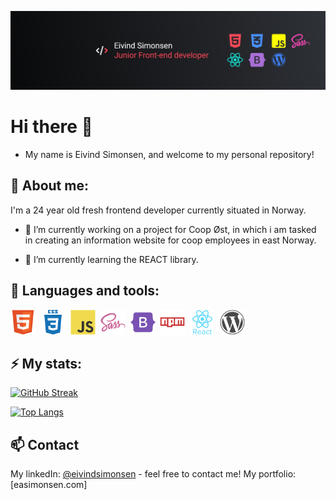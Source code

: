 ![Banner](./images/LinkedIn%20banner.jpg)

# Hi there 👋

- My name is Eivind Simonsen, and welcome to my personal repository!

## 🔭 About me:

I'm a 24 year old fresh frontend developer currently situated in Norway.

- 🔭 I’m currently working on a project for Coop Øst, in which i am tasked in creating an information website for coop employees in east Norway.

- 🌱 I’m currently learning the REACT library.

## 💬 Languages and tools:

<div>
  <img src="https://github.com/devicons/devicon/blob/master/icons/html5/html5-original.svg" title="HTML5" alt="HTML" width="40" height="40"/>&nbsp;
  <img src="https://github.com/devicons/devicon/blob/master/icons/css3/css3-plain-wordmark.svg"  title="CSS3" alt="CSS" width="40" height="40"/>&nbsp;
  <img src="https://github.com/devicons/devicon/blob/master/icons/javascript/javascript-original.svg" title="JavaScript" alt="JavaScript" width="40" height="40"/>&nbsp;
  <img src="https://github.com/devicons/devicon/blob/master/icons/sass/sass-original.svg" title="Sass" alt="Sass" width="40" height="40"/>&nbsp;
  <img src="https://github.com/devicons/devicon/blob/master/icons/bootstrap/bootstrap-plain.svg" title="Bootstrap" alt="Bootstrap" width="40" height="40"/>&nbsp;
  <img src="https://github.com/devicons/devicon/blob/master/icons/npm/npm-original-wordmark.svg" title="npm" alt="npm" width="40" height="40"/>&nbsp;
  <img src="https://github.com/devicons/devicon/blob/master/icons/react/react-original-wordmark.svg" title="React" alt="React" width="40" height="40"/>&nbsp;
  <img src="https://github.com/devicons/devicon/blob/master/icons/wordpress/wordpress-plain.svg" title="Wordpress REST api" alt="Wordpress REST api" width="40" height="40"/>&nbsp;
</div>

## ⚡ My stats:

[![GitHub Streak](http://github-readme-streak-stats.herokuapp.com?user=eivindsimonsen&theme=dark&hide_border=true)](https://git.io/streak-stats)

<!-- [![Top Langs](https://github-readme-stats.vercel.app/api/top-langs/?username=eivindsimonsen&layout=compact&theme=vision-friendly-dark)](https://github.com/anuraghazra/github-readme-stats) -->

[![Top Langs](https://github-readme-stats.vercel.app/api/top-langs/?username=eivindsimonsen&layout=compact&theme=vision-friendly-dark)](https://github.com/anuraghazra/github-readme-stats)

## 📫 Contact

My linkedIn: [@eivindsimonsen](https://www.linkedin.com/in/eivind-simonsen-9469121b9/) - feel free to contact me!
My portfolio: [easimonsen.com]

